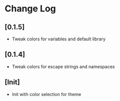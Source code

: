 # Change Log

## [0.1.5]

- Tweak colors for variables and default library
## [0.1.4]

- Tweak colors for escape strings and namespaces
## [Init]

- Init with color selection for theme

